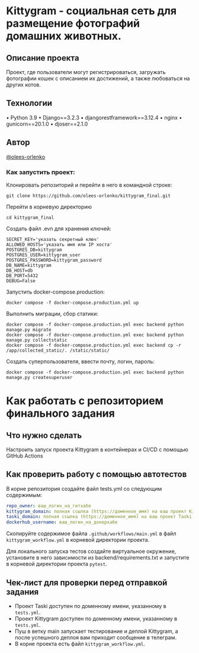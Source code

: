 # Kittygram - социальная сеть для размещение фотографий домашних животных.
## Описание проекта
Проект, где пользователи могут регистрироваться, загружать фотографии кошек с описанием их достижений, а также любоваться на других котов.

## Технологии
•	Python 3.9
•	Django==3.2.3
•	djangorestframework==3.12.4
•	nginx
•	gunicorn==20.1.0
• djoser==2.1.0

## Автор
[@olees-orlenko](https://github.com/olees-orlenko)

### Как запустить проект:

Клонировать репозиторий и перейти в него в командной строке:

```
git clone https://github.com/olees-orlenko/kittygram_final.git 
```

Перейти в корневую директорию
```
cd kittygram_final
```

Создать файл .evn для хранения ключей:

```
SECRET_KEY='указать секретный ключ'
ALLOWED_HOSTS='указать имя или IP хоста'
POSTGRES_DB=kittygram
POSTGRES_USER=kittygram_user
POSTGRES_PASSWORD=kittygram_password
DB_NAME=kittygram
DB_HOST=db
DB_PORT=5432
DEBUG=False
```

Запустить docker-compose.production:

```
docker compose -f docker-compose.production.yml up
```

Выполнить миграции, сбор статики:

```
docker compose -f docker-compose.production.yml exec backend python manage.py migrate
docker compose -f docker-compose.production.yml exec backend python manage.py collectstatic
docker compose -f docker-compose.production.yml exec backend cp -r /app/collected_static/. /static/static/

```

Создать суперпользователя, ввести почту, логин, пароль:

```
docker compose -f docker-compose.production.yml exec backend python manage.py createsuperuser
```

#  Как работать с репозиторием финального задания

## Что нужно сделать

Настроить запуск проекта Kittygram в контейнерах и CI/CD с помощью GitHub Actions

## Как проверить работу с помощью автотестов

В корне репозитория создайте файл tests.yml со следующим содержимым:
```yaml
repo_owner: ваш_логин_на_гитхабе
kittygram_domain: полная ссылка (https://доменное_имя) на ваш проект Kittygram
taski_domain: полная ссылка (https://доменное_имя) на ваш проект Taski
dockerhub_username: ваш_логин_на_докерхабе
```

Скопируйте содержимое файла `.github/workflows/main.yml` в файл `kittygram_workflow.yml` в корневой директории проекта.

Для локального запуска тестов создайте виртуальное окружение, установите в него зависимости из backend/requirements.txt и запустите в корневой директории проекта `pytest`.

## Чек-лист для проверки перед отправкой задания

- Проект Taski доступен по доменному имени, указанному в `tests.yml`.
- Проект Kittygram доступен по доменному имени, указанному в `tests.yml`.
- Пуш в ветку main запускает тестирование и деплой Kittygram, а после успешного деплоя вам приходит сообщение в телеграм.
- В корне проекта есть файл `kittygram_workflow.yml`.
